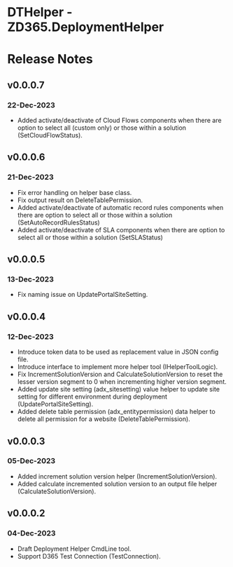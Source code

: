 ﻿# DTHelper - ZD365.DeploymentHelper
# Release Notes
## v0.0.0.7
### 22-Dec-2023
- Added activate/deactivate of Cloud Flows components when there are option to select all (custom only) or those within a solution (SetCloudFlowStatus).

## v0.0.0.6
### 21-Dec-2023
- Fix error handling on helper base class.
- Fix output result on DeleteTablePermission.
- Added activate/deactivate of automatic record rules components when there are option to select all or those within a solution (SetAutoRecordRulesStatus)
- Added activate/deactivate of SLA components when there are option to select all or those within a solution (SetSLAStatus)

## v0.0.0.5
### 13-Dec-2023
- Fix naming issue on UpdatePortalSiteSetting.

## v0.0.0.4
### 12-Dec-2023
- Introduce token data to be used as replacement value in JSON config file.
- Introduce interface to implement more helper tool (IHelperToolLogic).
- Fix IncrementSolutionVersion and CalculateSolutionVersion to reset the lesser version segment to 0 when incrementing higher version segment.
- Added update site setting (adx_sitesetting) value helper to update site setting for different environment during deployment (UpdatePortalSiteSetting).
- Added delete table permission (adx_entitypermission) data helper to delete all permission for a website (DeleteTablePermission).

## v0.0.0.3
### 05-Dec-2023
- Added increment solution version helper (IncrementSolutionVersion).
- Added calculate incremented solution version to an output file helper (CalculateSolutionVersion).

## v0.0.0.2
### 04-Dec-2023
- Draft Deployment Helper CmdLine tool.
- Support D365 Test Connection (TestConnection).
